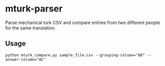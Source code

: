 # mturk-parser
Parse mechanical turk CSV and compare entries from two different people for the same translation.

## Usage
```
python mturk_compare.py sample_file.csv --grouping-column="AB" --answer-column="AC"
```
